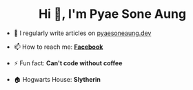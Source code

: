 <h1 align="center">Hi 👋, I'm Pyae Sone Aung</h1>

- 📝 I regularly write articles on [pyaesoneaung.dev](https://pyaesoneaung.dev/)

- 📫 How to reach me: **[Facebook](https://www.facebook.com/pyaesoneaung28199/)**

- ⚡ Fun fact: **Can't code without coffee**

- 🏠 Hogwarts House: **Slytherin**
